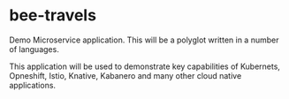 # bee-travels

Demo Microservice application. This will be a polyglot written in a number of languages. 

This application will be used to demonstrate key capabilities of Kubernets, Opneshift, Istio, Knative, Kabanero and many other cloud native applications.
